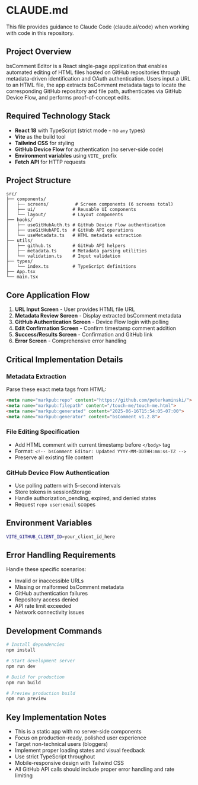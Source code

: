 # CLAUDE.md

This file provides guidance to Claude Code (claude.ai/code) when working with code in this repository.

## Project Overview

bsComment Editor is a React single-page application that enables automated editing of HTML files hosted on GitHub repositories through metadata-driven identification and OAuth authentication. Users input a URL to an HTML file, the app extracts bsComment metadata tags to locate the corresponding GitHub repository and file path, authenticates via GitHub Device Flow, and performs proof-of-concept edits.

## Required Technology Stack

- **React 18** with TypeScript (strict mode - no `any` types)
- **Vite** as the build tool
- **Tailwind CSS** for styling  
- **GitHub Device Flow** for authentication (no server-side code)
- **Environment variables** using `VITE_` prefix
- **Fetch API** for HTTP requests

## Project Structure

```
src/
├── components/
│   ├── screens/          # Screen components (6 screens total)
│   ├── ui/              # Reusable UI components  
│   └── layout/          # Layout components
├── hooks/
│   ├── useGitHubAuth.ts # GitHub Device Flow authentication
│   ├── useGitHubAPI.ts  # GitHub API operations
│   └── useMetadata.ts   # HTML metadata extraction
├── utils/
│   ├── github.ts        # GitHub API helpers
│   ├── metadata.ts      # Metadata parsing utilities
│   └── validation.ts    # Input validation
├── types/
│   └── index.ts         # TypeScript definitions
├── App.tsx
└── main.tsx
```

## Core Application Flow

1. **URL Input Screen** - User provides HTML file URL
2. **Metadata Review Screen** - Display extracted bsComment metadata
3. **GitHub Authentication Screen** - Device Flow login with polling
4. **Edit Confirmation Screen** - Confirm timestamp comment addition
5. **Success/Results Screen** - Confirmation and GitHub link
6. **Error Screen** - Comprehensive error handling

## Critical Implementation Details

### Metadata Extraction
Parse these exact meta tags from HTML:
```html
<meta name="markpub:repo" content="https://github.com/peterkaminski/">
<meta name="markpub:filepath" content="/touch-me/touch-me.html">
<meta name="markpub:generated" content="2025-06-16T15:54:05-07:00">
<meta name="markpub:generator" content="bsComment v1.2.8">
```

### File Editing Specification
- Add HTML comment with current timestamp before `</body>` tag
- Format: `<!-- bsComment Editor: Updated YYYY-MM-DDTHH:mm:ss-TZ -->`
- Preserve all existing file content

### GitHub Device Flow Authentication
- Use polling pattern with 5-second intervals
- Store tokens in sessionStorage
- Handle authorization_pending, expired, and denied states
- Request `repo user:email` scopes

## Environment Variables
```bash
VITE_GITHUB_CLIENT_ID=your_client_id_here
```

## Error Handling Requirements
Handle these specific scenarios:
- Invalid or inaccessible URLs
- Missing or malformed bsComment metadata
- GitHub authentication failures  
- Repository access denied
- API rate limit exceeded
- Network connectivity issues

## Development Commands
```bash
# Install dependencies
npm install

# Start development server
npm run dev

# Build for production
npm run build

# Preview production build
npm run preview
```

## Key Implementation Notes
- This is a static app with no server-side components
- Focus on production-ready, polished user experience
- Target non-technical users (bloggers)
- Implement proper loading states and visual feedback
- Use strict TypeScript throughout
- Mobile-responsive design with Tailwind CSS
- All GitHub API calls should include proper error handling and rate limiting